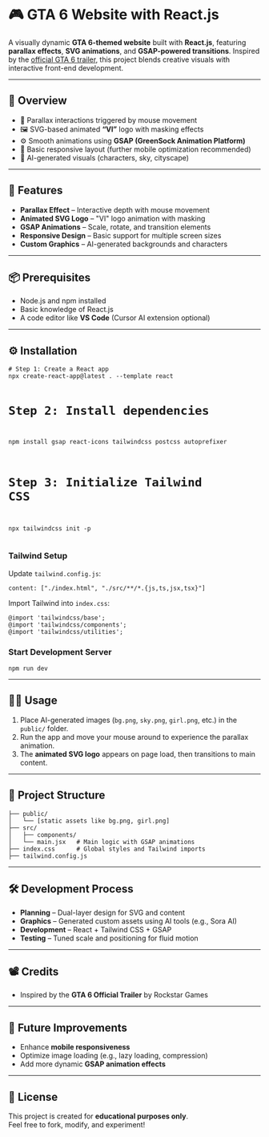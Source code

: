 <h1>🎮 GTA 6 Website with React.js</h1>

<p>A visually dynamic <strong>GTA 6-themed website</strong> built with <strong>React.js</strong>, featuring <strong>parallax effects</strong>, <strong>SVG animations</strong>, and <strong>GSAP-powered transitions</strong>. Inspired by the 
<a href="https://www.youtube.com/watch?v=tccIAsqFgG0&t=5081s" target="_blank">official GTA 6 trailer</a>, this project blends creative visuals with interactive front-end development.</p>

<hr />

<h2>🚀 Overview</h2>
<ul>
  <li>🎯 Parallax interactions triggered by mouse movement</li>
  <li>🖼️ SVG-based animated <strong>“VI”</strong> logo with masking effects</li>
  <li>⚙️ Smooth animations using <strong>GSAP (GreenSock Animation Platform)</strong></li>
  <li>📱 Basic responsive layout (further mobile optimization recommended)</li>
  <li>🎨 AI-generated visuals (characters, sky, cityscape)</li>
</ul>

<hr />

<h2>🧰 Features</h2>
<ul>
  <li><strong>Parallax Effect</strong> – Interactive depth with mouse movement</li>
  <li><strong>Animated SVG Logo</strong> – "VI" logo animation with masking</li>
  <li><strong>GSAP Animations</strong> – Scale, rotate, and transition elements</li>
  <li><strong>Responsive Design</strong> – Basic support for multiple screen sizes</li>
  <li><strong>Custom Graphics</strong> – AI-generated backgrounds and characters</li>
</ul>

<hr />

<h2>📦 Prerequisites</h2>
<ul>
  <li>Node.js and npm installed</li>
  <li>Basic knowledge of React.js</li>
  <li>A code editor like <strong>VS Code</strong> (Cursor AI extension optional)</li>
</ul>

<hr />

<h2>⚙️ Installation</h2>
<pre><code># Step 1: Create a React app
npx create-react-app@latest . --template react

# Step 2: Install dependencies
npm install gsap react-icons tailwindcss postcss autoprefixer

# Step 3: Initialize Tailwind CSS
npx tailwindcss init -p
</code></pre>

<h3>Tailwind Setup</h3>
<p>Update <code>tailwind.config.js</code>:</p>
<pre><code>content: ["./index.html", "./src/**/*.{js,ts,jsx,tsx}"]</code></pre>

<p>Import Tailwind into <code>index.css</code>:</p>
<pre><code>@import 'tailwindcss/base';
@import 'tailwindcss/components';
@import 'tailwindcss/utilities';</code></pre>

<h3>Start Development Server</h3>
<pre><code>npm run dev</code></pre>

<hr />

<h2>🧑‍💻 Usage</h2>
<ol>
  <li>Place AI-generated images (<code>bg.png</code>, <code>sky.png</code>, <code>girl.png</code>, etc.) in the <code>public/</code> folder.</li>
  <li>Run the app and move your mouse around to experience the parallax animation.</li>
  <li>The <strong>animated SVG logo</strong> appears on page load, then transitions to main content.</li>
</ol>

<hr />

<h2>📁 Project Structure</h2>
<pre><code>├── public/
│   └── [static assets like bg.png, girl.png]
├── src/
│   ├── components/
│   └── main.jsx   # Main logic with GSAP animations
├── index.css      # Global styles and Tailwind imports
├── tailwind.config.js
</code></pre>

<hr />

<h2>🛠️ Development Process</h2>
<ul>
  <li><strong>Planning</strong> – Dual-layer design for SVG and content</li>
  <li><strong>Graphics</strong> – Generated custom assets using AI tools (e.g., Sora AI)</li>
  <li><strong>Development</strong> – React + Tailwind CSS + GSAP</li>
  <li><strong>Testing</strong> – Tuned scale and positioning for fluid motion</li>
</ul>

<hr />

<h2>📽️ Credits</h2>
<ul>
  <li>Inspired by the <strong>GTA 6 Official Trailer</strong> by Rockstar Games</li>
  
</ul>

<hr />

<h2>🔮 Future Improvements</h2>
<ul>
  <li>Enhance <strong>mobile responsiveness</strong></li>
  <li>Optimize image loading (e.g., lazy loading, compression)</li>
  <li>Add more dynamic <strong>GSAP animation effects</strong></li>
</ul>

<hr />

<h2>📄 License</h2>
<p>This project is created for <strong>educational purposes only</strong>.<br />Feel free to fork, modify, and experiment!</p>
